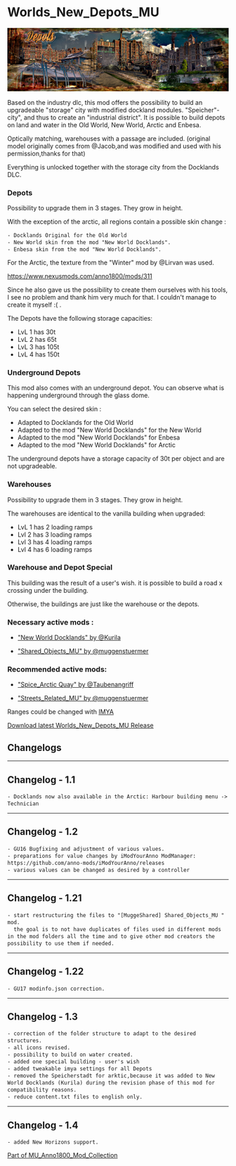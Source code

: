 # Worlds_New_Depots_MU

![](../doc/depots_banner.jpg)

Based on the industry dlc, this mod offers the possibility to build an upgradeable "storage" city with modified dockland modules.
"Speicher"-city", and thus to create an "industrial district".
It is possible to build depots on land and water in the Old World, New World, Arctic and Enbesa.

Optically matching, warehouses with a passage are included.
(original model originally comes from @Jacob,and was modified and used with his permission,thanks for that) 
	
Everything is unlocked together with the storage city from the Docklands DLC.

### Depots

Possibility to upgrade them in 3 stages. They grow in height.

With the exception of the arctic, all regions contain a possible skin change :

	- Docklands Original for the Old World
	- New World skin from the mod "New World Docklands".
	- Enbesa skin from the mod "New World Docklands".

For the Arctic, the texture from the "Winter" mod by @Lirvan was used.

https://www.nexusmods.com/anno1800/mods/311

Since he also gave us the possibility to create them ourselves with his tools,
I see no problem and thank him very much for that.
I couldn't manage to create it myself :( .

The Depots have the following storage capacities:
- LvL 1 has 30t
- LvL 2 has 65t
- LvL 3 has 105t
- LvL 4 has 150t

### Underground Depots

This mod also comes with an underground depot.
You can observe what is happening underground through the glass dome.

You can select the desired skin :

- Adapted to Docklands for the Old World
- Adapted to the mod "New World Docklands" for the New World
- Adapted to the mod "New World Docklands" for Enbesa
- Adapted to the mod "New World Docklands" for Arctic
	
The underground depots have a storage capacity of 30t per object and are not upgradeable.
	
	
### Warehouses

Possibility to upgrade them in 3 stages. They grow in height.

The warehouses are identical to the vanilla building when upgraded:

- LvL 1 has 2 loading ramps
- Lvl 2 has 3 loading ramps
- Lvl 3 has 4 loading ramps
- Lvl 4 has 6 loading ramps
	
### Warehouse and Depot Special

This building was the result of a user's wish.
it is possible to build a road x crossing under the building.

Otherwise, the buildings are just like the warehouse or the depots.

### Necessary active mods :

- ["New World Docklands" by @Kurila](https://mod.io/g/anno-1800/m/new-world-dockland-kurila)

- ["Shared_Objects_MU" by @muggenstuermer](https://mod.io/g/anno-1800/m/sharedobjectsmu)


### Recommended active mods:

- ["Spice_Arctic Quay" by @Taubenangriff](https://mod.io/g/anno-1800/m/arctic-quay)

- ["Streets_Related_MU" by @muggenstuermer](https://mod.io/g/anno-1800/m/streetsrelatedmu)


Ranges could be changed with [IMYA](https://github.com/anno-mods/iModYourAnno)

[Download latest Worlds_New_Depots_MU Release](https://github.com/muggenstuermer/MU_Anno1800_Mod_Collection/releases/latest)


## Changelogs

---------------------------
Changelog - 1.1
---------------------------
	- Docklands now also available in the Arctic: Harbour building menu -> Technician

---------------------------
Changelog - 1.2
---------------------------
	- GU16 Bugfixing and adjustment of various values.
	- preparations for value changes by iModYourAnno ModManager: https://github.com/anno-mods/iModYourAnno/releases
	- various values can be changed as desired by a controller
	
---------------------------
Changelog - 1.21
---------------------------
	- start restructuring the files to "[MuggeShared] Shared_Objects_MU " mod.
	  the goal is to not have duplicates of files used in different mods in the mod folders all the time and to give other mod creators the possibility to use them if needed.
	  
---------------------------
Changelog - 1.22
---------------------------
	- GU17 modinfo.json correction.

---------------------------
Changelog - 1.3
---------------------------
	- correction of the folder structure to adapt to the desired structures.
	- all icons revised.
	- possibility to build on water created.
	- added one special building - user's wish
	- added tweakable imya settings for all Depots
	- removed the Speicherstadt for arktic,because it was added to New World Docklands (Kurila) during the revision phase of this mod for compatibility reasons.
	- reduce content.txt files to english only.
	
---------------------------
Changelog - 1.4
---------------------------
	- added New Horizons support.
	
	
[Part of MU_Anno1800_Mod_Collection](https://github.com/muggenstuermer/MU_Anno1800_Mod_Collection)